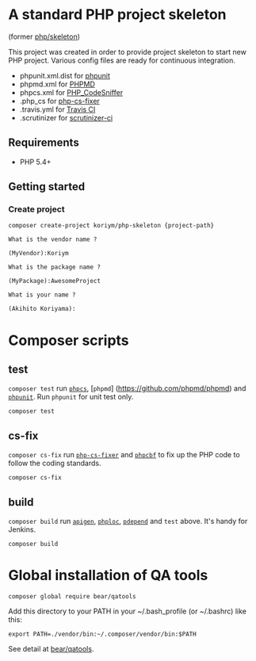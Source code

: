 # A standard PHP project skeleton
(former [php/skeleton](https://packagist.org/packages/php/skeleton))

This project was created in order to provide project skeleton to start new PHP project.
Various config files are ready for continuous integration.

 * phpunit.xml.dist for [phpunit](http://phpunit.de/manual/current/en/index.html)
 * phpmd.xml for [PHPMD](https://phpmd.org)
 * phpcs.xml for [PHP_CodeSniffer](https://github.com/squizlabs/PHP_CodeSniffer/wiki)
 * .php_cs for [php-cs-fixer](https://github.com/FriendsOfPHP/PHP-CS-Fixer)
 * .travis.yml for [Travis CI](https://travis-ci.org/)
 * .scrutinizer for [scrutinizer-ci](https://scrutinizer-ci.com/)
 
## Requirements

 * PHP 5.4+

## Getting started

### Create project

    
```
composer create-project koriym/php-skeleton {project-path}

What is the vendor name ?

(MyVendor):Koriym

What is the package name ?

(MyPackage):AwesomeProject

What is your name ?

(Akihito Koriyama):
```

# Composer scripts

## test

`composer test` run [`phpcs`](https://github.com/squizlabs/PHP_CodeSniffer), [`phpmd`] (https://github.com/phpmd/phpmd) and [`phpunit`](https://github.com/sebastianbergmann/phpunit). Run `phpunit` for unit test only.

```
composer test
```

## cs-fix

`composer cs-fix` run [`php-cs-fixer`](https://github.com/FriendsOfPHP/PHP-CS-Fixer) and [`phpcbf`](https://github.com/squizlabs/PHP_CodeSniffer/wiki/Fixing-Errors-Automatically) to fix up the PHP code to follow the coding standards.

```
composer cs-fix
```

## build

`composer build` run [`apigen`](https://github.com/apigen/apigen), [`phploc`](https://github.com/sebastianbergmann/phploc), [`pdepend`](https://pdepend.org/) and `test` above. It's handy for Jenkins. 

```
composer build
```
# Global installation of QA tools

```
composer global require bear/qatools

```
Add this directory to your PATH in your ~/.bash_profile (or ~/.bashrc) like this:

```
export PATH=./vendor/bin:~/.composer/vendor/bin:$PATH
```

See detail at [bear/qatools](https://github.com/bearsunday/BEAR.QATools).
